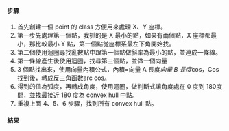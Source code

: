 
#### 步驟
1. 首先創建一個 point 的 class 方便用來處理 X、Y 座標。
2. 第一步先處理第一個點，我抓的是 X 最小的點，如果有兩個點，X 座標都最小，那比較最小 Y 點，第一個點從座標系最左下角開始找。
3. 第二個使用迴圈尋找亂數點中跟第一個點做斜率為最小的點，並連成一條線。
4. 第一條線產生後使用迴圈，找尋第三個點，並做一個向量
5. 3 個點找出來，使用向量內積公式，內積=向量 A 長度*向量 B 長度*cos，Cos找到後，轉成反三角函數arc cos。
6. 得到的值為弧度，再轉成角度，使用迴圈，做判斷式讓角度處在 0 度到 180度間，並找最接近 180 度為 convex hull 中點。
7. 重複上面 4、5、6 步驟，找到所有 convex hull 點。


#### 結果
